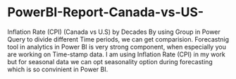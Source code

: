 # PowerBI-Report-Canada-vs-US-
Inflation Rate (CPI) (Canada vs U.S) by Decades
By using Group in Power Query to divide different Time periods, we can get comparision. Forecastnig tool in analytics in Power BI is very strong component, when especially you are working on Time-stamp data. I am using Inflation Rate (CPI) in my work but for seasonal data we can opt seasonality option during forecasting which is so convinient in Power BI. 
